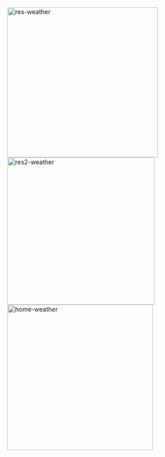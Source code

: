 <img width="344" alt="res-weather" src="https://github.com/Starfosse/weatherApp/assets/77751009/3108b330-8c57-426b-b216-985b109043d2">
  
<img width="337" alt="res2-weather" src="https://github.com/Starfosse/weatherApp/assets/77751009/2b7c1ef9-c79c-4e7c-af20-137033ee1377">

<img width="333" alt="home-weather" src="https://github.com/Starfosse/weatherApp/assets/77751009/daf7f812-43bb-4b0f-b085-e718b9237394">
